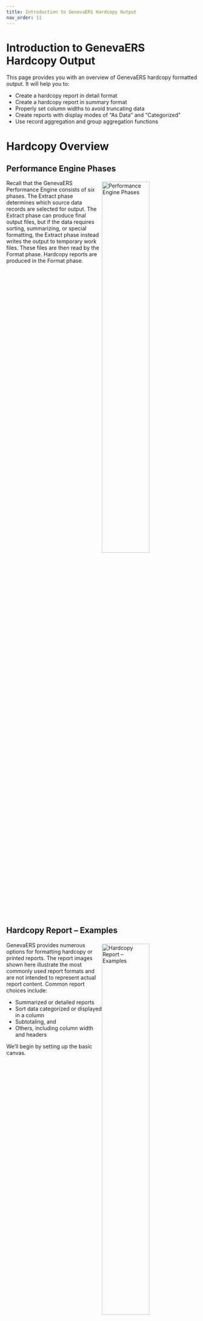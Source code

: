 ```yaml
---
title: Introduction to GenevaERS Hardcopy Output
nav_order: 11
---
```


# Introduction to GenevaERS Hardcopy Output

This page provides you with an overview of GenevaERS hardcopy formatted output. It will help you to: 
- Create a hardcopy report in detail format 
- Create a hardcopy report in summary format 
- Properly set column widths to avoid truncating data 
- Create reports with display modes of “As Data” and “Categorized” 
- Use record aggregation and group aggregation functions

<div style="clear: right" >

# Hardcopy Overview

## Performance Engine Phases

<img style="float: right;" width="50%" vspace="5" alt="Performance Engine Phases" src=images/Module10-Hardcopy_Output/Module10_Slide3.jpeg title="Performance Engine Phases"/>

Recall that the GenevaERS Performance Engine consists of six phases. The Extract phase determines which source data records are selected for output. The Extract phase can produce final output files, but if the data requires sorting, summarizing, or special formatting, the Extract phase instead writes the output to temporary work files. These files are then read by the Format phase. Hardcopy reports are produced in the Format phase.

<div style="clear: right" >

## Hardcopy Report – Examples

<img style="float: right;" width="50%" vspace="5" alt="Hardcopy Report – Examples" src=images/Module10-Hardcopy_Output/Module10_Slide4.jpeg title="Hardcopy Report – Examples"/>

GenevaERS provides numerous options for formatting hardcopy or printed reports. The report images shown here illustrate the most commonly used report formats and are not intended to represent actual report content. Common report choices include:
- Summarized or detailed reports
- Sort data categorized or displayed in a column
- Subtotaling, and
- Others, including column width and headers

We’ll begin by setting up the basic canvas. 

<div style="clear: right" >

# View Properties

## General Tab

<img style="float: right;" width="50%" vspace="5" alt="View Properties – General Tab" src=images/Module10-Hardcopy_Output/Module10_Slide5.jpeg title="View Properties – General Tab"/>

Begin on the View Properties tab and select Hardcopy Report. Enter the number of lines to be printed per page, which is normally about 60. Then enter the report width. Note that the width depends upon the tools that will be used for display or printing; this is typically 80 to 255 characters. 

<div style="clear: right" >

## Extract Phase Tab

<img style="float: right;" width="50%" vspace="5" alt="View Properties – Extract Phase Tab" src=images/Module10-Hardcopy_Output/Module10_Slide6.jpeg title="View Properties – Extract Phase Tab"/>
Next, click the Extract Phase tab. Normally, record aggregation, or the summarizing of numeric values for a group of records, occurs in the Format phase of a GenevaERS job stream, but a certain amount of aggregation can be accomplished in the Extract phase. 

This feature can be selected in the Extract-Phase Record Aggregation section of the screen. However, if you want to produce a detailed listing of all extracted records, select Do not aggregate records. If you do not select this option for a detailed report, the report might contain an inconsistent mix of aggregated and detail records.

Because hardcopy reports require the use of the Format phase, you must assign the extract output to an Extract Work file. This example uses file number 1. Format phase job number 1 will read file number 1. 

<div style="clear: right" >

## Format Phase Tab

<img style="float: right;" width="50%" vspace="5" alt="Format Phase Tab" src=images/Module10-Hardcopy_Output/Module10_Slide7.jpeg title="Format Phase Tab"/>

Next, perform the following steps:
- Click the Format Phase tab. 
- To create a detailed report of all records extracted, select Do not aggregate records. 
- Select Write all eligible records. 
- Enter the error fill and truncation fill values. The error fill value is displayed in numeric columns if the data source is nonnumeric. The truncation fill value is displayed if a numeric value does not fit in the space provided by the column width. 

<div style="clear: right" >

## Header/Footer Tab

<img style="float: right;" width="50%" vspace="5" alt="Header/Footer Tab" src=images/Module10-Hardcopy_Output/Module10_Slide8.jpeg title="Header/Footer Tab"/>

Click the Header/Footer tab to enter the report headings. Report headings can be entered as a combination of text constants and variable values. The variable values are represented as functions and are shown in the center frame of the screen. 

These functions are predefined keywords that can be used to define the headings. The most common keywords (Date, Time, Page Number, and View ID) are available as buttons, and many others are available in the drop-down list in the Functions area. 

<div style="clear: right" >

# View Editor

<img style="float: right;" width="50%" vspace="5" alt="View Editor" src=images/Module10-Hardcopy_Output/Module10_Slide9.jpeg title="View Editor"/>

Now the view properties are defined and it is time to build the view columns. 

Hardcopy views must have one or more alphanumeric columns containing items such as names, dates, or codes. At least one of these columns must be a sort field, sometimes referred to as a sort key. In addition, one or more numeric columns can be subtotaled. 

In this example, the view consists of three columns: the two sort key fields (Store_ID and Customer_ID) and Order_Total_Amount. 

The column headings that are printed on the report can be specified on this screen. A column heading value defaults to the heading value in the logical record. If there is no heading value in the logical record, the field name is used. You can overtype this value as needed. 

<div style="clear: right" >

## Sort Keys

<img style="float: right;" width="50%" vspace="5" alt="Sort Key #1" src=images/Module10-Hardcopy_Output/Module10_Slide10.jpeg title="Sort Key #1"/>

The simplest report contains a sort field displayed as simple data and includes no subtotals. To produce a report that is formatted to display information as data and to have no sort key footer, you open the Sort Key Properties tab and select As Data for the display mode and Suppress Print for the sort key footer option. If all sort keys have these same parameters, the report will look much like a spreadsheet with columns and rows of data.

<div style="clear: right" >

<img style="float: right;" width="50%" vspace="5" alt="Sort Key #2" src=images/Module10-Hardcopy_Output/Module10_Slide11.jpeg title="Sort Key #2"/>
The second column has the same sort key attributes. 

Note the other key attributes. For example, the spaces before column attribute places blank spaces between columns. This can be adjusted to accommodate more columns or improve the appearance of the report layout.

You must be careful when assigning the column length or width. The column width must be large enough to fit the numbers that will be placed within it. This will help prevent truncation.
The next page shows the output from this view.

<div style="clear: right" >

## Hardcopy Header

<img style="float: right;" width="50%" vspace="5" alt="Hardcopy Header" src=images/Module10-Hardcopy_Output/Module10_Slide12.jpeg title="Hardcopy Header"/>

This output header displays the three pieces defined on the View Properties Header/Footer tab: the view ID, the label “Hardcopy Report Example,” and the processing date. The output also displays three columns. Although the column widths were large enough to store the data in the input file, they are not wide enough to display the data properly in the report columns. 

Also, the column headings defaulted to the field names but were truncated because they are longer than the defined column widths. Finally, additional spaces are needed for masking characters, so the overflow characters from the View Properties panel were inserted in place of the numeric values. 

<div style="clear: right" >

## Spacing and Column Sizes

<img style="float: right;" width="50%" vspace="5" alt="Spacing and Column Sizes" src=images/Module10-Hardcopy_Output/Module10_Slide13.jpeg title="Spacing and Column Sizes"/>

To format the report output so that it is easier to read and understand, we can adjust the column length from 6 to 12 for column 3 and use more than one row to accommodate more descriptive column headers. For example, instead of a column heading of “STORE_ID,” we now have a row for “STORE” and a row for “ID.” Both values fit within the column length of 5.

Note also that we have increased the spaces before columns from 2 to 5, simply to improve the look of the report.

<div style="clear: right" >

## Detailed Report

<img style="float: right;" width="50%" vspace="5" alt="Detailed Report" src=images/Module10-Hardcopy_Output/Module10_Slide14.jpeg title="Detailed Report"/>

Note that the column headings are now understandable. Also, the order total amounts are now visible and are properly formatted. 

Because this is a detail report, the rows of data on this report show one extracted record from the Extract phase. There are no subtotals.

<div style="clear: right" >

## Categorize

<img style="float: right;" width="50%" vspace="5" alt="Sort Key 1 – Categorize" src=images/Module10-Hardcopy_Output/Module10_Slide15.jpeg title="Sort Key 1 – Categorize"/>

As an alternative to displaying sort key values “as data” (that is, in columnar format), you can display sort key values on the left side of the page, with indentation, and group records with the same sort key values together. This is known as the “categorized” format. 

The Sort Key Properties list for the second column specifies data that is categorized with a CUSTOMER sort key label.

Our report will still not include any subtotals because both sort keys still suppress the Sort Key Footer, or Subtotal, option.

<div style="clear: right" >

<img style="float: right;" width="50%" vspace="5" alt="Hardcopy Report – Categorized" src=images/Module10-Hardcopy_Output/Module10_Slide16.jpeg title="Hardcopy Report – Categorized"/>

The modified view now produces the report shown here. In this report, sort keys are shown on the left side of the report and are only shown only when their value changes. Because this report shows all detailed records, the headings are printed once, followed by values.

Because subtotals are still suppressed, a summarized amount accumulating the orders for Customers 1, 2, and 3 for Store 1 is not shown yet.

<div style="clear: right" >

## Subtotaling

<img style="float: right;" width="50%" vspace="5" alt="Subtotaling" src=images/Module10-Hardcopy_Output/Module10_Slide17.jpeg title="Subtotaling"/>

If we select Print instead of Suppress for the sort key footer option on both sort keys, the report will also contain subtotals at each sort break. The subtotals will be prefaced with the value in the Sort Key Footer Label field; in this example, the sort key footer label is “Subtotal.”

The value to be placed in this subtotal field is determined by the group aggregation function, which in this example is Sum. The subtotal will contain a simple sum of the more detailed values.

<div style="clear: right" >

<img style="float: right;" width="50%" vspace="5" alt="Subtotal Example" src=images/Module10-Hardcopy_Output/Module10_Slide18.jpeg title="Subtotal Example"/>

The output now shows subtotaled rows after each sort key break. In this example, the subtotal for Customer 1 at Store 1 is 10,249.01, which is the accumulated value of the three individual orders of 58.25, 10,065.43, and 125.33.

The subtotals for Store 1 also include the order totals for Customers 2 and 3, plus a store total at the bottom of this section of the report. 

<div style="clear: right" >

## Aggregate Records

<img style="float: right;" width="50%" vspace="5" alt="Aggregate Records" src=images/Module10-Hardcopy_Output/Module10_Slide19.jpeg title="Aggregate Records"/>

On the View Properties Format Phase tab, if you modify the aggregation parameter to aggregate similar records, your report will show only one row for each subtotaled value.

<div style="clear: right" >

## Subtotaling

<img style="float: right;" width="50%" vspace="5" alt="Subtotaling" src=images/Module10-Hardcopy_Output/Module10_Slide20.jpeg title="Subtotaling"/>

No changes to the sort keys are required. However, note that the footer options become unavailable on the lowest sort key. By definition, aggregated views do not print the individual records that are extracted in the Extract phase. 

In aggregated views, the lowest level of detail is the record aggregated to the lowest sort key. In this instance, subtotaling would be meaningless because there would be only one record with those values in the entire report.

<div style="clear: right" >

## Specify Column Aggregation Function

<img style="float: right;" width="50%" vspace="5" alt="Specify Column Aggregation Function" src=images/Module10-Hardcopy_Output/Module10_Slide21.jpeg title="Specify Column Aggregation Function"/>

The column aggregation functions specify what should occur within the column at aggregation time. 

The record aggregation function specifies what should happen on the lowest print level (the record aggregated across all sort keys). In this example, that is the record aggregated to Store and Customer. 

The group aggregation function specifies the action at all higher-level sort breaks. In this example, it applies to sort breaks on the store ID.

In this example, at the lowest level (the record level) and on subsequent subtotals (at the group level), the order total amounts will be summed.

<div style="clear: right" >

## Summary Report Example

<img style="float: right;" width="50%" vspace="5" alt="Summary Report Example" src=images/Module10-Hardcopy_Output/Module10_Slide22.jpeg title="Summary Report Example"/>

Our new report will aggregate all records to the Store and Customer level as the lowest level of detail. These records are very similar to the subtotals printed on the detail report at the end of each customer section (the record aggregation function) and then at the sort break for stores (the group aggregation function). 

<div style="clear: right" >

## As Data Option

<img style="float: right;" width="50%" vspace="5" alt="As Data Option" src=images/Module10-Hardcopy_Output/Module10_Slide23.jpeg title="As Data Option"/>

It is possible to mix sort keys as categorized and as data, depending upon the report needs. In this example, we have changed the lowest sort key, Customer, from “Categorize” to “As Data.”

<div style="clear: right" >

## Categorized and As Data

<img style="float: right;" width="50%" vspace="5" alt="Categorized and As Data" src=images/Module10-Hardcopy_Output/Module10_Slide24.jpeg title="Categorized and As Data"/>

The report now shows the store on the left side of the screen, but the second sort key, Customer, is shown as columnar data. Note that the aggregated values are the same as on the previous report.

<div style="clear: right" >

<img style="float: right;" width="50%" vspace="5" alt="Both Sort Keys as Data (1 of 2)" src=images/Module10-Hardcopy_Output/Module10_Slide25.jpeg title="Both Sort Keys as Data (1 of 2)"/>

If we change the first sort key to display as data but leave the sort key footer option as “Print,” we will see subtotals for the store, but the data will be displayed in columnar format.

<div style="clear: right" >

<img style="float: right;" width="50%" vspace="5" alt="Both Sort Keys as Data (2 of 2)" src=images/Module10-Hardcopy_Output/Module10_Slide26.jpeg title="Both Sort Keys as Data (2 of 2)"/>

After the changes to the view, the sort keys are both shown as data. Subtotals are also shown on the report, unlike the first example report in this module, where no subtotals were shown. Note that the store ID is repeated on the subtotal line but the customer ID is not, indicating that this is a subtotal. 

<div style="clear: right" >

## Sort Keys Page Break Option

<img style="float: right;" width="50%" vspace="5" alt="Sort Keys Page Break Option" src=images/Module10-Hardcopy_Output/Module10_Slide27.jpeg title="Sort Keys Page Break Option"/>

We can also change the sort keys so that new page headings are printed on a page break. 

<div style="clear: right" >

<img style="float: right;" width="50%" vspace="5" alt="Page Break Example" src=images/Module10-Hardcopy_Output/Module10_Slide28.jpeg title="Page Break Example"/>

The change to the view creates a report in which each page contains the value for one and only one store. The first character on the report heading line (which is not shown on this graphic) contains a character that causes the printer to advance to the next page.

<div style="clear: right" >

<img style="float: right;" width="50%" vspace="5" alt="Page Break Field Value" src=images/Module10-Hardcopy_Output/Module10_Slide29.jpeg title="Page Break Field Value"/>

You can use the list in the middle of the View Properties Header/Footer tab to promote a sort field into the header or footer. Once this is done, the sort field becomes a page break field, and any change in value begins a new page that contains the sort value in the header.

<div style="clear: right" >

<img style="float: right;" width="50%" vspace="5" alt="Page Break Header Example" src=images/Module10-Hardcopy_Output/Module10_Slide30.jpeg title="Page Break Header Example"/>

The results show that, in addition to each page of the report containing the value for one and only one store, the value is now shown in the heading of the report. Note that the store ID is no longer listed at the top of each store break. 

<div style="clear: right" >

## Max and Min Aggregation Functions

<img style="float: right;" width="50%" vspace="5" alt="Max and Min Aggregation Functions" src=images/Module10-Hardcopy_Output/Module10_Slide31.jpeg title="Max and Min Aggregation Functions"/>

When you are creating subtotals, the Format phase provides more options than simply summing column values. You can specify that, when a sort key value changes or “breaks,” one of two things happens:

The column calculation specified in logic text for the column is repeated, or

The more detailed records at the next lowest sort break level are examined and one of the following values is printed: 

1. The value from the first record in the group 
2. The value from the last record in the group
3. The maximum value in the group, or
4. The minimum value in the group

In this example, one column will print the maximum value for the sort break and the other will print the minimum. When these functions are specified for record aggregation functions, they are repeated as the group-level aggregation function.

<div style="clear: right" >

<img style="float: right;" width="50%" vspace="5" alt="Max and Min Aggregation Functions" src=images/Module10-Hardcopy_Output/Module10_Slide32.jpeg title="Max and Min Aggregation Functions"/>

The output from this view shows that, for Customer 1, the highest order was $10,065.43 and the lowest order was $58.25. For Store 1, Customer 1’s order of $10,065.43 was the highest order amount, but Customer 2’s order of $33.12 was the lowest order amount. 

<div style="clear: right" >

<img style="float: right;" width="50%" vspace="5" alt="Group Max and Min Aggregation Functions" src=images/Module10-Hardcopy_Output/Module10_Slide33.jpeg title="Group Max and Min Aggregation Functions"/>

Group-level functions may be different from record aggregation only when record aggregation is specified as Sum. When they are different, the detailed values for the lowest sort break will be aggregated. The group-level functions will be performed on each subtotal. 

In this example, we will see the accumulated orders for each customer, and the subtotals will be either the maximum accumulated customer orders or the minimum.

<div style="clear: right" >

<img style="float: right;" width="50%" vspace="5" alt="Group Max and Min Report Examples" src=images/Module10-Hardcopy_Output/Module10_Slide34.jpeg title="Group Max and Min Report Examples"/>

The results show the accumulation of all orders for Customer 1, rather than the highest or lowest individual order. At the store level, the group function is performed, which shows the highest or lowest accumulated orders for all customers at that store. For example, the accumulated order for Customer 1 is the highest for Store 1, and the accumulated orders for Customer 3 are the lowest.

<div style="clear: right" >

## Group First and Last Aggregation Functions

<img style="float: right;" width="50%" vspace="5" alt="Group First and Last Aggregation Functions" src=images/Module10-Hardcopy_Output/Module10_Slide35.jpeg title="Group First and Last Aggregation Functions"/>

In this example, we’ve selected First and Last as the “group by” functions. First will show the first record for a sort key break after the extract file has been sorted. Last will show the last record.

<div style="clear: right" >

<img style="float: right;" width="50%" vspace="5" alt="Group First and Last Aggregation Functions" src=images/Module10-Hardcopy_Output/Module10_Slide36.jpeg title="Group First and Last Aggregation Functions"/>

The first accumulated orders within Store 1 are for Customer 1; the last is for Customer 3. Using the “first” and “last” functions requires considering the interaction with the sort fields, particularly when using “first” or “last” record aggregation functions on summary views. 

If the sort order of the extract file is not predictable because of duplicate values in all the view sort fields, the results of the “first” or “last” functions may seem random. Sorting a view by a time stamp, even if the time stamp is hidden from the final printout, can make the results predictable.

<div style="clear: right" >

## Sort Titles

<img style="float: right;" width="50%" vspace="5" alt="Sort Titles" src=images/Module10-Hardcopy_Output/Module10_Slide37.jpeg title="Sort Titles"/>

The last feature is called Sort Titles. Sort Titles allows for descriptions to be placed next to sort keys by doing a lookup in a reference file. These are useful when sorting by codes, such as customer or store IDs. They are specified on the bottom panel when you view a sort key property. Select the sort key and then, on the Sort Key Title tab, select the title to be used to describe the sort field. To do this, first select the logical record from the View Source list and then select the field from the Title Field list. Be sure to adjust the length of the title field to be shown on the report. 
In this example, we have selected the customer email name to describe the customer ID.

<div style="clear: right" >

<img style="float: right;" width="50%" vspace="5" alt="Sort Titles Example" src=images/Module10-Hardcopy_Output/Module10_Slide38.jpeg title="Sort Titles Example"/>

The report now shows the customer email name next to the customer ID, which is used to sort the view. It is important to remember that sort titles do not affect the sort order of the view. 

Note: If no sort title is found, the value “NO TITLE FOUND” is printed instead. 

Sort titles are the only type of lookup performed in the Format phase. The data used for the lookup is prepared by the Reference phase in the same way that lookup data is used in the Extract phase.

<div style="clear: right" > 

#